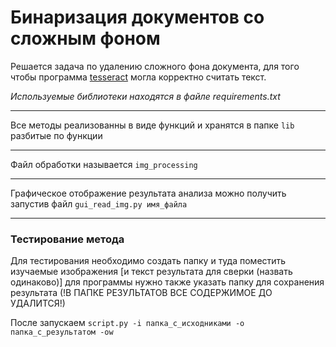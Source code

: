 # Бинаризация документов со сложным фоном

Решается задача по удалению сложного фона документа, для того чтобы программа [tesseract](https://github.com/tesseract-ocr/tesseract)
могла корректно считать текст.

*Используемые библиотеки находятся в файле requirements.txt*

---
Все методы реализованны в виде функций и хранятся в папке ```lib``` разбитые по функции

---
Файл обработки называется ```img_processing```

---
Графическое отображение результата анализа можно получить запустив файл 
```gui_read_img.py имя_файла```

---
### Тестирование метода
Для тестирования необходимо создать папку и туда поместить изучаемые изображения [и текст результата для сверки (назвать одинаково)]
для программы нужно также указать папку для сохранения результата (!В ПАПКЕ РЕЗУЛЬТАТОВ ВСЕ СОДЕРЖИМОЕ ДО УДАЛИТСЯ!)

После запускаем
```script.py -i папка_с_исходниками -o папка_с_результатом -ow```




